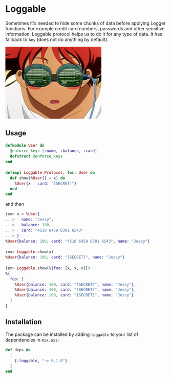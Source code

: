 # Loggable

Sometimes it's needed to hide some chunks of data before applying Logger functions. For example credit card numbers, passwords and other sensitive information. Loggable protocol helps us to do it for any type of data. It has fallback to `Any` (does not do anything by default).

<img src="priv/img/logo.jpg" width="300"/>

## Usage

```elixir
defmodule User do
  @enforce_keys [:name, :balance, :card]
  defstruct @enforce_keys
end

defimpl Loggable.Protocol, for: User do
  def show(%User{} = x) do
    %User{x | card: "[SECRET]"}
  end
end
```

and then

```elixir
iex> x = %User{
...>   name: "Jessy",
...>   balance: 100,
...>   card: "4510 6459 8301 6543"
...> }
%User{balance: 100, card: "4510 6459 8301 6543", name: "Jessy"}

iex> Loggable.show(x)
%User{balance: 100, card: "[SECRET]", name: "Jessy"}

iex> Loggable.show(%{foo: [x, x, x]})
%{
  foo: [
    %User{balance: 100, card: "[SECRET]", name: "Jessy"},
    %User{balance: 100, card: "[SECRET]", name: "Jessy"},
    %User{balance: 100, card: "[SECRET]", name: "Jessy"}
  ]
}
```

## Installation

The package can be installed by adding `loggable` to your list of dependencies in `mix.exs`:

```elixir
def deps do
  [
    {:loggable, "~> 0.1.0"}
  ]
end
```
